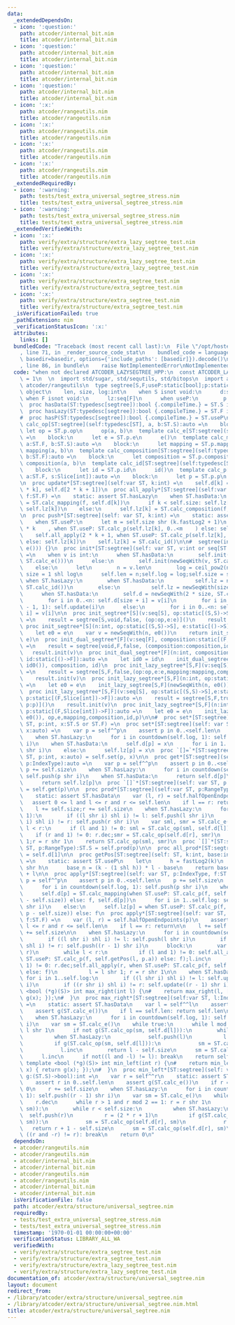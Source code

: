 ```yaml
---
data:
  _extendedDependsOn:
  - icon: ':question:'
    path: atcoder/internal_bit.nim
    title: atcoder/internal_bit.nim
  - icon: ':question:'
    path: atcoder/internal_bit.nim
    title: atcoder/internal_bit.nim
  - icon: ':question:'
    path: atcoder/internal_bit.nim
    title: atcoder/internal_bit.nim
  - icon: ':question:'
    path: atcoder/internal_bit.nim
    title: atcoder/internal_bit.nim
  - icon: ':x:'
    path: atcoder/rangeutils.nim
    title: atcoder/rangeutils.nim
  - icon: ':x:'
    path: atcoder/rangeutils.nim
    title: atcoder/rangeutils.nim
  - icon: ':x:'
    path: atcoder/rangeutils.nim
    title: atcoder/rangeutils.nim
  - icon: ':x:'
    path: atcoder/rangeutils.nim
    title: atcoder/rangeutils.nim
  _extendedRequiredBy:
  - icon: ':warning:'
    path: tests/test_extra_universal_segtree_stress.nim
    title: tests/test_extra_universal_segtree_stress.nim
  - icon: ':warning:'
    path: tests/test_extra_universal_segtree_stress.nim
    title: tests/test_extra_universal_segtree_stress.nim
  _extendedVerifiedWith:
  - icon: ':x:'
    path: verify/extra/structure/extra_lazy_segtree_test.nim
    title: verify/extra/structure/extra_lazy_segtree_test.nim
  - icon: ':x:'
    path: verify/extra/structure/extra_lazy_segtree_test.nim
    title: verify/extra/structure/extra_lazy_segtree_test.nim
  - icon: ':x:'
    path: verify/extra/structure/extra_segtree_test.nim
    title: verify/extra/structure/extra_segtree_test.nim
  - icon: ':x:'
    path: verify/extra/structure/extra_segtree_test.nim
    title: verify/extra/structure/extra_segtree_test.nim
  _isVerificationFailed: true
  _pathExtension: nim
  _verificationStatusIcon: ':x:'
  attributes:
    links: []
  bundledCode: "Traceback (most recent call last):\n  File \"/opt/hostedtoolcache/Python/3.9.6/x64/lib/python3.9/site-packages/onlinejudge_verify/documentation/build.py\"\
    , line 71, in _render_source_code_stat\n    bundled_code = language.bundle(stat.path,\
    \ basedir=basedir, options={'include_paths': [basedir]}).decode()\n  File \"/opt/hostedtoolcache/Python/3.9.6/x64/lib/python3.9/site-packages/onlinejudge_verify/languages/nim.py\"\
    , line 86, in bundle\n    raise NotImplementedError\nNotImplementedError\n"
  code: "when not declared ATCODER_LAZYSEGTREE_HPP:\n  const ATCODER_LAZYSEGTREE_HPP*\
    \ = 1\n  \n  import std/sugar, std/sequtils, std/bitops\n  import atcoder/internal_bit,\
    \ atcoder/rangeutils\n  type segtree[S,F;useP:static[bool];p:static[tuple]] =\
    \ object\n    len, size, log:int\n    when S isnot void:\n      d:seq[S]\n   \
    \ when F isnot void:\n      lz:seq[F]\n      when useP:\n        p:(F,Slice[int])->F\n\
    \  proc hasData(ST:typedesc[segtree]):bool {.compileTime.} = ST.S isnot void\n\
    \  proc hasLazy(ST:typedesc[segtree]):bool {.compileTime.} = ST.F isnot void\n\
    #  proc hasP(ST:typedesc[segtree]):bool {.compileTime.} = ST.useP\n\n  template\
    \ calc_op[ST:segtree](self:typedesc[ST], a, b:ST.S):auto =\n    block:\n     \
    \ let op = ST.p.op\n      op(a, b)\n  template calc_e[ST:segtree](self:typedesc[ST]):auto\
    \ =\n    block:\n      let e = ST.p.e\n      e()\n  template calc_mapping[ST:segtree](self:typedesc[ST],\
    \ a:ST.F, b:ST.S):auto =\n    block:\n      let mapping = ST.p.mapping\n     \
    \ mapping(a, b)\n  template calc_composition[ST:segtree](self:typedesc[ST], a,\
    \ b:ST.F):auto =\n    block:\n      let composition = ST.p.composition\n     \
    \ composition(a, b)\n  template calc_id[ST:segtree](self:typedesc[ST]):auto =\n\
    \    block:\n      let id = ST.p.id\n      id()\n  template calc_p[ST:segtree](self:typedesc[ST],\
    \ a:ST.F, s:Slice[int]):auto =\n    block:\n      let p = ST.p.p\n      p(a, s)\n\
    \n  proc update*[ST:segtree](self:var ST, k:int) =\n    self.d[k] = ST.calc_op(self.d[2\
    \ * k], self.d[2 * k + 1])\n  proc all_apply*[ST:segtree](self:var ST, k:int,\
    \ f:ST.F) =\n    static: assert ST.hasLazy\n    when ST.hasData:\n      self.d[k]\
    \ = ST.calc_mapping(f, self.d[k])\n      if k < self.size: self.lz[k] = ST.calc_composition(f,\
    \ self.lz[k])\n    else:\n      self.lz[k] = ST.calc_composition(f, self.lz[k])\n\
    \n  proc push*[ST:segtree](self: var ST, k:int) =\n    static: assert ST.hasLazy\n\
    \    when ST.useP:\n      let m = self.size shr (k.fastLog2 + 1)\n    self.all_apply(2\
    \ * k    , when ST.useP: ST.calc_p(self.lz[k], 0..<m    ) else: self.lz[k])\n\
    \    self.all_apply(2 * k + 1, when ST.useP: ST.calc_p(self.lz[k], m..<m + m)\
    \ else: self.lz[k])\n    self.lz[k] = ST.calc_id()\n\n#  segtree(int n) : segtree(std::vector<S>(n,\
    \ e())) {}\n  proc init*[ST:segtree](self: var ST, v:int or seq[ST.S] or seq[ST.F])\
    \ =\n    when v is int:\n      when ST.hasData:\n        self.init(newSeqWith(v,\
    \ ST.calc_e()))\n      else:\n        self.init(newSeqWith(v, ST.calc_id()))\n\
    \    else:\n      let\n        n = v.len\n        log = ceil_pow2(n)\n       \
    \ size = 1 shl log\n      self.len = n;self.log = log;self.size = size\n     \
    \ when ST.hasLazy:\n        when ST.hasData:\n          self.lz = newSeqWith(size,\
    \ ST.calc_id())\n        else:\n          self.lz = newSeqWith(size * 2, ST.calc_id())\n\
    \      when ST.hasData:\n        self.d = newSeqWith(2 * size, ST.calc_e())\n\
    \        for i in 0..<n: self.d[size + i] = v[i]\n        for i in countdown(size\
    \ - 1, 1): self.update(i)\n      else:\n        for i in 0..<n: self.lz[size +\
    \ i] = v[i]\n\n  proc init_segtree*[S](v:seq[S], op:static[(S,S)->S], e:static[()->S]):auto\
    \ =\n    result = segtree[S,void,false, (op:op,e:e)]()\n    result.init(v)\n \
    \ proc init_segtree*[S](n:int, op:static[(S,S)->S], e:static[()->S]):auto =\n\
    \    let e0 = e\n    var v = newSeqWith(n, e0())\n    return init_segtree(v, op,\
    \ e)\n  proc init_dual_segtree*[F](v:seq[F], composition:static[(F,F)->F], id:static[()->F]):auto\
    \ =\n    result = segtree[void,F,false, (composition:composition,id:id)]()\n \
    \   result.init(v)\n  proc init_dual_segtree*[F](n:int, composition:static[(F,F)->F],\
    \ id:static[()->F]):auto =\n    let id0 = id\n    init_dual_segtree[F](newSeqWith(n,\
    \ id0()), composition, id)\n  proc init_lazy_segtree*[S,F](v:seq[S], op:static[(S,S)->S],e:static[()->S],mapping:static[(F,S)->S],composition:static[(F,F)->F],id:static[()->F]):auto\
    \ =\n    result = segtree[S,F,false,(op:op,e:e,mapping:mapping,composition:composition,id:id)]()\n\
    \    result.init(v)\n  proc init_lazy_segtree*[S,F](n:int, op:static[(S,S)->S],e:static[()->S],mapping:static[(F,S)->S],composition:static[(F,F)->F],id:static[()->F]):auto\
    \ =\n    let e0 = e\n    init_lazy_segtree[S,F](newSeqWith(n, e0()), op,e,mapping,composition,id)\n\
    \  proc init_lazy_segtree*[S,F](v:seq[S], op:static[(S,S)->S],e:static[()->S],mapping:static[(F,S)->S],composition:static[(F,F)->F],id:static[()->F],\
    \ p:static[(F,Slice[int])->F]):auto =\n    result = segtree[S,F,true,(op:op,e:e,mapping:mapping,composition:composition,id:id,\
    \ p:p)]()\n    result.init(v)\n  proc init_lazy_segtree*[S,F](n:int, op:static[(S,S)->S],e:static[()->S],mapping:static[(F,S)->S],composition:static[(F,F)->F],id:static[()->F],\
    \ p:static[(F,Slice[int])->F]):auto =\n    let e0 = e\n    init_lazy_segtree[S,F](newSeqWith(n,\
    \ e0()), op,e,mapping,composition,id,p)\n\n#  proc set*[ST:segtree](self: var\
    \ ST, p:int, x:ST.S or ST.F) =\n  proc set*[ST:segtree](self: var ST, p:IndexType,\
    \ x:auto) =\n    var p = self^^p\n    assert p in 0..<self.len\n    p += self.size\n\
    \    when ST.hasLazy:\n      for i in countdown(self.log, 1): self.push(p shr\
    \ i)\n    when ST.hasData:\n      self.d[p] = x\n      for i in 1..self.log: self.update(p\
    \ shr i)\n    else:\n      self.lz[p] = x\n  proc `[]=`*[ST:segtree](self: var\
    \ ST, p:int, x:auto) = self.set(p, x)\n\n  proc get*[ST:segtree](self: var ST,\
    \ p:IndexType):auto =\n    var p = self^^p\n    assert p in 0..<self.len\n   \
    \ p += self.size\n    when ST.hasLazy:\n      for i in countdown(self.log, 1):\
    \ self.push(p shr i)\n    when ST.hasData:\n      return self.d[p]\n    else:\n\
    \      return self.lz[p]\n  proc `[]`*[ST:segtree](self: var ST, p:IndexType):auto\
    \ = self.get(p)\n\n  proc prod*[ST:segtree](self:var ST, p:RangeType):ST.S =\n\
    \    static: assert ST.hasData\n    var (l, r) = self.halfOpenEndpoints(p)\n \
    \   assert 0 <= l and l <= r and r <= self.len\n    if l == r: return ST.calc_e()\n\
    \    l += self.size;r += self.size\n    when ST.hasLazy:\n      for i in countdown(self.log,\
    \ 1):\n        if ((l shr i) shl i) != l: self.push(l shr i)\n        if ((r shr\
    \ i) shl i) != r: self.push(r shr i)\n    var sml, smr = ST.calc_e()\n    while\
    \ l < r:\n      if (l and 1) != 0: sml = ST.calc_op(sml, self.d[l]);l.inc\n  \
    \    if (r and 1) != 0: r.dec;smr = ST.calc_op(self.d[r], smr)\n      l = l shr\
    \ 1;r = r shr 1\n    return ST.calc_op(sml, smr)\n  proc `[]`*[ST:segtree](self:var\
    \ ST, p:RangeType):ST.S = self.prod(p)\n\n  proc all_prod*[ST:segtree](self:ST):auto\
    \ = self.d[1]\n\n  proc getPos[ST:segtree](self: ST, k:int, base:int):Slice[int]\
    \ =\n    static: assert ST.useP\n    let\n      h = fastLog2(k)\n      l = self.size\
    \ shr h\n      base_n = (k - (1 shl h)) * l - base\n    return base_n..<base_n\
    \ + l\n\n  proc apply*[ST:segtree](self: var ST, p:IndexType, f:ST.F) =\n    var\
    \ p = self^^p\n    assert p in 0..<self.len\n    p += self.size\n    when ST.hasLazy:\n\
    \      for i in countdown(self.log, 1): self.push(p shr i)\n    when ST.hasData:\n\
    \      self.d[p] = ST.calc_mapping(when ST.useP: ST.calc_p(f, self.getPos(p, p\
    \ - self.size)) else: f, self.d[p])\n      for i in 1..self.log: self.update(p\
    \ shr i)\n    else:\n      self.lz[p] = when ST.useP: ST.calc_p(f, self.getPos(p,\
    \ p - self.size)) else: f\n  proc apply*[ST:segtree](self: var ST, p:RangeType,\
    \ f:ST.F) =\n    var (l, r) = self.halfOpenEndpoints(p)\n    assert 0 <= l and\
    \ l <= r and r <= self.len\n    if l == r: return\n\n    l += self.size\n    r\
    \ += self.size\n\n    when ST.hasLazy:\n      for i in countdown(self.log, 1):\n\
    \        if ((l shr i) shl i) != l: self.push(l shr i)\n        if ((r shr i)\
    \ shl i) != r: self.push((r - 1) shr i)\n      block:\n        var (l, r) = (l,\
    \ r)\n        while l < r:\n          if (l and 1) != 0: self.all_apply(l, when\
    \ ST.useP: ST.calc_p(f, self.getPos(l, p.a)) else: f);l.inc\n          if (r and\
    \ 1) != 0: r.dec;self.all_apply(r, when ST.useP: ST.calc_p(f, self.getPos(r, p.a))\
    \ else: f)\n          l = l shr 1; r = r shr 1\n\n    when ST.hasData:\n     \
    \ for i in 1..self.log:\n        if ((l shr i) shl i) != l: self.update(l shr\
    \ i)\n        if ((r shr i) shl i) != r: self.update((r - 1) shr i)\n\n#  template\
    \ <bool (*g)(S)> int max_right(int l) {\n#    return max_right(l, [](S x) { return\
    \ g(x); });\n#  }\n  proc max_right*[ST:segtree](self:var ST, l:IndexType, g:(ST.S)->bool):int\
    \ =\n    static: assert ST.hasData\n    var l = self^^l\n    assert l in 0..self.len\n\
    \    assert g(ST.calc_e())\n    if l == self.len: return self.len\n    l += self.size\n\
    \    when ST.hasLazy:\n      for i in countdown(self.log, 1): self.push(l shr\
    \ i)\n    var sm = ST.calc_e()\n    while true:\n      while l mod 2 == 0: l =\
    \ l shr 1\n      if not g(ST.calc_op(sm, self.d[l])):\n        while l < self.size:\n\
    \          when ST.hasLazy:\n            self.push(l)\n          l = (2 * l)\n\
    \          if g(ST.calc_op(sm, self.d[l])):\n            sm = ST.calc_op(sm, self.d[l])\n\
    \            l.inc\n        return l - self.size\n      sm = ST.calc_op(sm, self.d[l])\n\
    \      l.inc\n      if not((l and -l) != l): break\n    return self.len\n\n# \
    \ template <bool (*g)(S)> int min_left(int r) {\n#    return min_left(r, [](S\
    \ x) { return g(x); });\n#  }\n  proc min_left*[ST:segtree](self: var ST, r:IndexType,\
    \ g:(ST.S)->bool):int =\n    var r = self^^r\n    static: assert ST.hasData\n\
    \    assert r in 0..self.len\n    assert g(ST.calc_e())\n    if r == 0: return\
    \ 0\n    r += self.size\n    when ST.hasLazy:\n      for i in countdown(self.log,\
    \ 1): self.push((r - 1) shr i)\n    var sm = ST.calc_e()\n    while true:\n  \
    \    r.dec\n      while r > 1 and r mod 2 == 1: r = r shr 1\n      if not g(ST.calc_op(self.d[r],\
    \ sm)):\n        while r < self.size:\n          when ST.hasLazy:\n          \
    \  self.push(r)\n          r = (2 * r + 1)\n          if g(ST.calc_op(self.d[r],\
    \ sm)):\n            sm = ST.calc_op(self.d[r], sm)\n            r.dec\n     \
    \   return r + 1 - self.size\n      sm = ST.calc_op(self.d[r], sm)\n      if not\
    \ ((r and -r) != r): break\n    return 0\n"
  dependsOn:
  - atcoder/rangeutils.nim
  - atcoder/rangeutils.nim
  - atcoder/internal_bit.nim
  - atcoder/internal_bit.nim
  - atcoder/rangeutils.nim
  - atcoder/rangeutils.nim
  - atcoder/internal_bit.nim
  - atcoder/internal_bit.nim
  isVerificationFile: false
  path: atcoder/extra/structure/universal_segtree.nim
  requiredBy:
  - tests/test_extra_universal_segtree_stress.nim
  - tests/test_extra_universal_segtree_stress.nim
  timestamp: '1970-01-01 00:00:00+00:00'
  verificationStatus: LIBRARY_ALL_WA
  verifiedWith:
  - verify/extra/structure/extra_segtree_test.nim
  - verify/extra/structure/extra_segtree_test.nim
  - verify/extra/structure/extra_lazy_segtree_test.nim
  - verify/extra/structure/extra_lazy_segtree_test.nim
documentation_of: atcoder/extra/structure/universal_segtree.nim
layout: document
redirect_from:
- /library/atcoder/extra/structure/universal_segtree.nim
- /library/atcoder/extra/structure/universal_segtree.nim.html
title: atcoder/extra/structure/universal_segtree.nim
---
```

